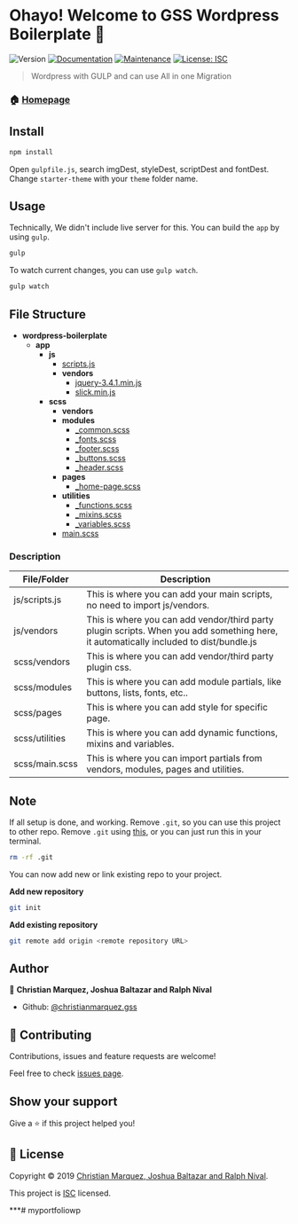 # Ohayo! Welcome to GSS Wordpress Boilerplate  👋

![Version](https://img.shields.io/badge/version-1.0.0-blue.svg?cacheSeconds=2592000)
[![Documentation](https://img.shields.io/badge/documentation-yes-brightgreen.svg)](https://github.com/gss-inc/primary-theme#readme)
[![Maintenance](https://img.shields.io/badge/Maintained%3F-yes-green.svg)](https://github.com/gss-inc/primary-theme/graphs/commit-activity)
[![License: ISC](https://img.shields.io/badge/License-ISC-yellow.svg)](https://github.com/gss-inc/primary-theme/blob/master/LICENSE)

> Wordpress with GULP and can use All in one Migration

### 🏠 [Homepage](https://gitlab.com/christianmarquez.gss/wordpress-boilerplate)

## Install

```sh
npm install
```

Open `gulpfile.js`, search imgDest, styleDest, scriptDest and fontDest. Change `starter-theme` with your `theme` folder name.

## Usage

Technically, We didn't include live server for this. You can build the `app` by using `gulp`.

```sh
gulp 
```

To watch current changes, you can use `gulp watch`.

```sh
gulp watch
```

## File Structure

- __wordpress-boilerplate__
  - __app__
    - __js__
      - [scripts.js](wordpress-boilerplate/app/js/scripts.js)
      - __vendors__
        - [jquery-3.4.1.min.js](wordpress-boilerplate/app/js/vendor/jquery-3.4.1.min.js)
        - [slick.min.js](wordpress-boilerplate/app/js/vendor/slick.min.js)
    - __scss__
      - __vendors__
      - __modules__
        - [_common.scss](wordpress-boilerplate/app/scss/modules/_common.scss)
        - [_fonts.scss](wordpress-boilerplate/app/scss/modules/_fonts.scss)
        - [_footer.scss](wordpress-boilerplate/app/scss/modules/_footer.scss)
        - [_buttons.scss](wordpress-boilerplate/app/scss/modules/_buttons.scss)
        - [_header.scss](wordpress-boilerplate/app/scss/modules/_header.scss)
      - __pages__ 
        - [_home-page.scss](wordpress-boilerplate/app/scss/pages/_home-page.scss)
      - __utilities__
        - [_functions.scss](wordpress-boilerplate/app/scss/utilities/_functions.scss)
        - [_mixins.scss](wordpress-boilerplate/app/scss/utilities/_mixins.scss)
        - [_variables.scss](wordpress-boilerplate/app/scss/utilities/_variables.scss)
      - [main.scss](wordpress-boilerplate/app/scss/main.scss)

### Description
| File/Folder  | Description |
| ------------- | ------------- |
|  js/scripts.js | This is where you can add your main scripts, no need to import js/vendors. |
| js/vendors  | This is where you can add vendor/third party plugin scripts. When you add something here, it automatically included to dist/bundle.js |
| scss/vendors  | This is where you can add vendor/third party plugin css.  |
| scss/modules  | This is where you can add module partials, like buttons, lists, fonts, etc..  |
| scss/pages  | This is where you can add style for specific page.  |
| scss/utilities  | This is where you can add dynamic functions, mixins and variables.  |
| scss/main.scss  | This is where you can import partials from vendors, modules, pages and utilities.  |

## Note
If all setup is done, and working. Remove `.git`, so you can use this project to other repo. Remove `.git` using [this](https://stackoverflow.com/questions/1213430/how-to-fully-delete-a-git-repository-created-with-init), or you can just run this in your terminal. 

```sh
rm -rf .git
```
You can now add new or link existing repo to your project.

<b>Add new repository</b>

```sh
git init
```
<b>Add existing repository</b>

```sh
git remote add origin <remote repository URL>
```


## Author

👤 **Christian Marquez, Joshua Baltazar and Ralph Nival**

* Github: [@christianmarquez.gss](https://gitlab.com/christianmarquez.gss/)

## 🤝 Contributing

Contributions, issues and feature requests are welcome!

Feel free to check [issues page](https://gitlab.com/christianmarquez.gss/wordpress-boilerplate/issues).

## Show your support

Give a ⭐️ if this project helped you!


## 📝 License

Copyright © 2019 [Christian Marquez, Joshua Baltazar and Ralph Nival](https://gitlab.com/christianmarquez.gss/wordpress-boilerplate).

This project is [ISC](https://gitlab.com/christianmarquez.gss/wordpress-boilerplate) licensed.

***# myportfoliowp
